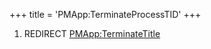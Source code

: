 +++
title = 'PMApp:TerminateProcessTID'
+++

1.  REDIRECT [PMApp:TerminateTitle](PMApp:TerminateTitle "wikilink")